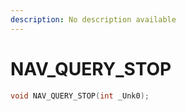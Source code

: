 ```yaml
---
description: No description available 
---
```


# NAV_QUERY_STOP

```cpp
void NAV_QUERY_STOP(int _Unk0);
```